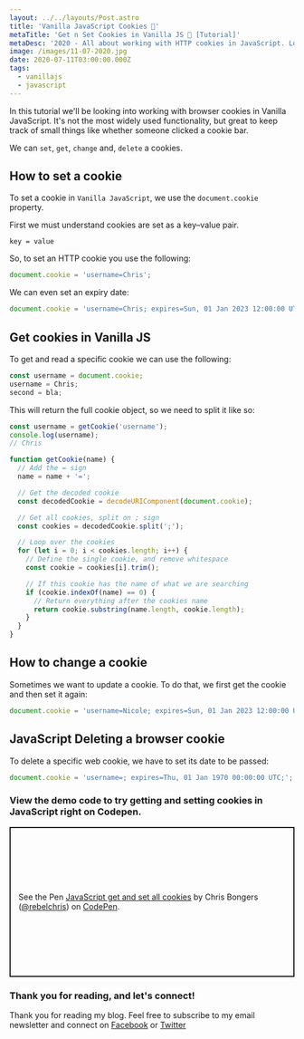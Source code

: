 ```yaml
---
layout: ../../layouts/Post.astro
title: 'Vanilla JavaScript Cookies 🍪'
metaTitle: 'Get n Set Cookies in Vanilla JS 🍪 [Tutorial]'
metaDesc: '2020 - All about working with HTTP cookies in JavaScript. Look at the code examples and explanations.'
image: /images/11-07-2020.jpg
date: 2020-07-11T03:00:00.000Z
tags:
  - vanillajs
  - javascript
---
```


In this tutorial we'll be looking into working with browser cookies in Vanilla JavaScript.
It's not the most widely used functionality, but great to keep track of small things like whether someone clicked a cookie bar.

We can `set`, `get`, `change` and, `delete` a cookies.

## How to set a cookie

To set a cookie in `Vanilla JavaScript`, we use the `document.cookie` property.

First we must understand cookies are set as a key–value pair.

```
key = value
```

So, to set an HTTP cookie you use the following:

```js
document.cookie = 'username=Chris';
```

We can even set an expiry date:

```js
document.cookie = 'username=Chris; expires=Sun, 01 Jan 2023 12:00:00 UTC';
```

## Get cookies in Vanilla JS

To get and read a specific cookie we can use the following:

```js
const username = document.cookie;
username = Chris;
second = bla;
```

This will return the full cookie object, so we need to split it like so:

```js
const username = getCookie('username');
console.log(username);
// Chris

function getCookie(name) {
  // Add the = sign
  name = name + '=';

  // Get the decoded cookie
  const decodedCookie = decodeURIComponent(document.cookie);

  // Get all cookies, split on ; sign
  const cookies = decodedCookie.split(';');

  // Loop over the cookies
  for (let i = 0; i < cookies.length; i++) {
    // Define the single cookie, and remove whitespace
    const cookie = cookies[i].trim();

    // If this cookie has the name of what we are searching
    if (cookie.indexOf(name) == 0) {
      // Return everything after the cookies name
      return cookie.substring(name.length, cookie.length);
    }
  }
}
```

## How to change a cookie

Sometimes we want to update a cookie. To do that, we first get the cookie and then set it again:

```js
document.cookie = 'username=Nicole; expires=Sun, 01 Jan 2023 12:00:00 UTC';
```

## JavaScript Deleting a browser cookie

To delete a specific web cookie, we have to set its date to be passed:

```js
document.cookie = 'username=; expires=Thu, 01 Jan 1970 00:00:00 UTC;';
```

### View the demo code to try getting and setting cookies in JavaScript right on Codepen.

<p class="codepen" data-height="265" data-theme-id="dark" data-default-tab="js,result" data-user="rebelchris" data-slug-hash="oNbyzwO" style="height: 265px; box-sizing: border-box; display: flex; align-items: center; justify-content: center; border: 2px solid; margin: 1em 0; padding: 1em;" data-pen-title="JavaScript Cookies">
  <span>See the Pen <a href="https://codepen.io/rebelchris/pen/oNbyzwO">
  JavaScript get and set all cookies</a> by Chris Bongers (<a href="https://codepen.io/rebelchris">@rebelchris</a>)
  on <a href="https://codepen.io">CodePen</a>.</span>
</p>
<script async src="https://static.codepen.io/assets/embed/ei.js"></script>

### Thank you for reading, and let's connect!

Thank you for reading my blog. Feel free to subscribe to my email newsletter and connect on [Facebook](https://www.facebook.com/DailyDevTipsBlog) or [Twitter](https://twitter.com/DailyDevTips1)
